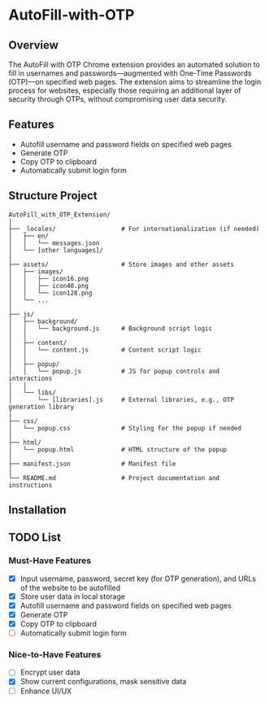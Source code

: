 # AutoFill-with-OTP

## Overview
The AutoFill with OTP Chrome extension provides an automated solution to fill in usernames and passwords—augmented with One-Time Passwords (OTP)—on specified web pages. The extension aims to streamline the login process for websites, especially those requiring an additional layer of security through OTPs, without compromising user data security.

## Features
- Autofill username and password fields on specified web pages
- Generate OTP
- Copy OTP to clipboard
- Automatically submit login form

## Structure Project
```
AutoFill_with_OTP_Extension/
│
├── _locales/                  # For internationalization (if needed)
│   ├── en/
│   │   └── messages.json
│   └── [other languages]/
│
├── assets/                    # Store images and other assets
│   ├── images/
│   │   ├── icon16.png
│   │   ├── icon48.png
│   │   └── icon128.png
│   └── ...
│
├── js/
│   ├── background/
│   │   └── background.js      # Background script logic
│   │
│   ├── content/
│   │   └── content.js         # Content script logic
│   │
│   ├── popup/
│   │   └── popup.js           # JS for popup controls and interactions
│   │
│   └── libs/
│       └── [libraries].js     # External libraries, e.g., OTP generation library
│
├── css/
│   └── popup.css              # Styling for the popup if needed
│
├── html/
│   └── popup.html             # HTML structure of the popup
│
├── manifest.json              # Manifest file
│
└── README.md                  # Project documentation and instructions
```

## Installation


## TODO List
### Must-Have Features
- [x] Input username, password, secret key (for OTP generation), and URLs of the website to be autofilled
- [x] Store user data in local storage
- [x] Autofill username and password fields on specified web pages
- [x] Generate OTP
- [x] Copy OTP to clipboard
- [ ] Automatically submit login form

### Nice-to-Have Features
- [ ] Encrypt user data
- [x] Show current configurations, mask sensitive data
- [ ] Enhance UI/UX